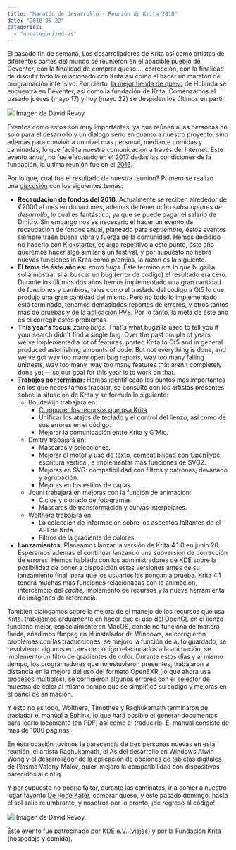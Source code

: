 ```yaml
---
title: "Maratón de desarrollo - Reunión de Krita 2018"
date: "2018-05-22"
categories: 
  - "uncategorized-es"
---
```


El pasado fin de semana, Los desarrolladores de Krita así como artistas de diferentes partes del mundo se reunieron en el apacible pueblo de Deventer, con la finalidad de comprar queso..., corrección, con la finalidad de discutir todo lo relacionado con Krita así como el hacer un maratón de programación intensivo. Por cierto, [la mejor tienda de queso](http://www.kaashandel-debrink.nl/) de Holanda se encuentra en Deventer, así como la fundación de Krita. Comenzamos el pasado jueves (mayo 17) y hoy (mayo 22) se despiden los últimos en partir.

[![](/images/posts/2018/2018-05_Krita-sprint_Deventer-1024x345.jpg)](https://krita.org/wp-content/uploads/2018/05/2018-05_Krita-sprint_Deventer.jpg) Imagen de David Revoy

Eventos como estos son muy importantes, ya que reúnen a las personas no solo para el desarrollo y un dialogo serio en cuanto a nuestro proyecto, sino ademas para convivir a un nivel mas personal, mediante comidas y caminadas, lo que facilita nuestra comunicación a través del Internet. Éste evento anual, no fue efectuado en el 2017 dadas las condiciones de la fundación, la ultima reunión fue en el [2016](https://krita.org/es/item/la-reunion-krita-2016-dia-primero/).

Por lo que, cual fue el resultado de nuestra reunión? Primero se realizo una [discusión](https://files.kde.org/krita/krita_meeting_docs/Other%20Meetings/2018%20Krita%20Sprint%20Meeting.odt) con los siguientes temas:

- **Recaudacion de fondos del 2018.** Actualmente se reciben alrededor de €2000 al mes en donaciones, ademas de tener ocho _subscriptores de desarrollo_, lo cual es fantástico, ya que se puede pagar el salario de Dmitry. Sin embargo nos es necesario el hacer un evento de recaudación de fondos anual, planeado para septiembre, éstos eventos siempre traen buena vibra y fuerza de la comunidad. Hemos decidido no hacerlo con Kickstarter, es algo repetitivo a este punto, éste año queremos hacer algo similar a un festival, y por supuesto no habrá nuevas funciones in Krita como premios, la razón es la siguiente.
- **El tema de éste año es:** _zarro bugs_. Éste termino era lo que bugzilla solía mostrar si al buscar un bug (error de código) el resultado era cero. Durante los últimos dos años hemos implementado una gran cantidad de funciones y cambios, tales como el traslado del código a Qt5 lo que produjo una gran cantidad del mismo. Pero no todo lo implementado está terminado, tenemos demasiados reportes de errores, y otros tantos mas de pruebas y de la [aplicación PVS](https://www.viva64.com/en/b/0569/). Por lo tanto, la meta de éste año es el corregir estos problemas.
- **This year's focus**: _zarro bugs._ That's what bugzilla used to tell you if your search didn't find a single bug. Over the past couple of years we've implemented a lot of features, ported Krita to Qt5 and in general produced astonishing amounts of code. But not everything is done, and we've got way too many open bug reports, way too many failing unittests, way too many  way too many features that aren't completely done yet -- so our goal for this year is to work on that.
- [**Trabajos por terminar:**](https://phabricator.kde.org/T8758) Hemos identificado los puntos mas importantes en los que necesitamos trabajar, se consultó con los artistas presentes sobre la situacion de Krita y se formuló lo siguiente:
    - Boudewijn trabajará en:
        - [Componer los recursos que usa Krita](https://phabricator.kde.org/T379)
        - Unificar los atajos de teclado y el control del lienzo, así como de sus errores en el código.
        - Mejorar la comunicación entre Krita y G'Mic.
    - Dmitry trabajará en:
        - Mascaras y selecciones.
        - Mejorar el motor y uso de texto, compatibilidad con OpenType, escritura vertical, e implementar mas funciones de SVG2.
        - Mejoras en SVG: compatibilidad con filtros y patrones, devanado y agrupación.
        - Mejoras en los estilos de capas.
    - Jouni trabajará en mejoras con la función de animacion:
        - Ciclos y clonado de fotogramas.
        - Mascaras de transformacion y curvas interpolares.
    - Wolthera trabajará en:
        - La coleccion de informacion sobre los aspectos faltantes de el API de Krita.
        - Filtros de la gradiente de colores.
- **Lanzamientos.** Planeamos lanzar la versión de Krita 4.1.0 en junio 20. Esperamos ademas el continuar lanzando una subversión de corrección de errores. Hemos hablado con los administradores de KDE sobre la posibilidad de poner a disposición estas versiones antes de su lanzamiento final, para que los usuarios las pongan a prueba. Krita 4.1 tendrá muchas mas funciones relacionadas con la animación, intercambio del _cache,_ implemento de recursos y la nueva herramienta de imágenes de referencia.

También dialogamos sobre la mejora de el manejo de los recursos que usa Krita. trabajamos arduamente en hacer que el uso del OpenGL en el lienzo funcione mejor, especialmente en MacOS, donde no funciona de manera fluida, añadimos ffmpeg en el instalador de Windows, se corrigieron problemas con las traducciones, se mejoro la función de auto guardado, se resolvieron algunos errores de código relacionados a la animación, se implemento un filtro de gradientes de color. Durante estos días y al mismo tiempo, los programadores que no estuvieron presentes, trabajaron a distancia en la mejora del uso del formato OpenEXR (lo que ahora usa procesos múltiples), se corrigieron algunos errores con el selector de muestra de color al mismo tiempo que se simplificó su código y mejoras en el panel de animación.

Y ésto no es todo, Wolthera, Timothee y Raghukamath terminaron de trasladar el manual a Sphinx, lo que hará posible el generar documentos para leerlo locamente (en PDF) así como el traducirlo. El manual consiste de mas de 1000 paginas.

En ésta ocasión tuvimos la parecencia de tres personas nuevas en esta reunión, el artista Raghukamath, el As del desarrollo en Windows Alwin Wong y el desarrollador de la aplicación de opciones de tabletas digitales de Plasma Valeriy Malov, quien mejoró la compatibilidad con dispositivos parecidos al cintiq.

Y por supuesto no podría faltar, durante las caminatas, ir a comer a nuestro lugar favorito [De Rode Kater](http://www.derodekater.nu/), comprar queso, y éste pasado domingo, hasta el sol salio relumbrante, y nosotros por lo pronto, ¡de regreso al código!

[![](/images/posts/2018/rode_kater-1024x529.jpg)](https://krita.org/wp-content/uploads/2018/05/rode_kater.jpg) Imagen de David Revoy.

Éste evento fue patrocinado por KDE e.V. (viajes) y por la Fundación Krita (hospedaje y comida).
